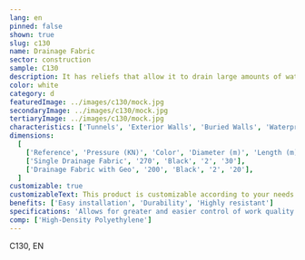 ```yaml
---
lang: en
pinned: false
shown: true
slug: c130
name: Drainage Fabric
sector: construction
sample: C130
description: It has reliefs that allow it to drain large amounts of water, promoting proper circulation of water in buried structures.
color: white
category: d
featuredImage: ../images/c130/mock.jpg
secondaryImage: ../images/c130/mock.jpg
tertiaryImage: ../images/c130/mock.jpg
characteristics: ['Tunnels', 'Exterior Walls', 'Buried Walls', 'Waterproofing']
dimensions:
  [
    ['Reference', 'Pressure (KN)', 'Color', 'Diameter (m)', 'Length (m)'],
    ['Single Drainage Fabric', '270', 'Black', '2', '30'],
    ['Drainage Fabric with Geo', '200', 'Black', '2', '20'],
  ]
customizable: true
customizableText: This product is customizable according to your needs. Contact us for more information.
benefits: ['Easy installation', 'Durability', 'Highly resistant']
specifications: 'Allows for greater and easier control of work quality. Provides improved water drainage.'
comp: ['High-Density Polyethylene']
---
```


C130, EN
